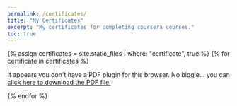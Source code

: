 ```yaml
---
permalink: /certificates/
title: "My Certificates"
excerpt: "My certificates for completing coursera courses."
toc: true
---
```

{% assign certificates = site.static_files | where: "certificate", true %}
{% for certificate in certificates %}
<object data="{{certificate.path}}" type="application/pdf" width="100%" height="100%">
<p>It appears you don't have a PDF plugin for this browser.
No biggie... you can <a href="{{certificate.path}}">click here to
download the PDF file.</a></p>  
</object>
{% endfor %}
